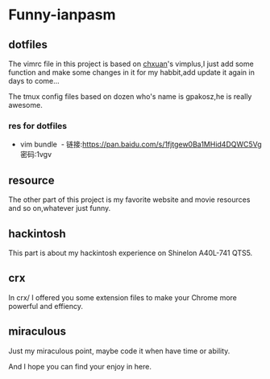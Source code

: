 # Funny-ianpasm

## dotfiles

The vimrc file in this project is based on [chxuan](https://github.com/chxuan)'s vimplus,I just add some function and make some changes in it for my habbit,add update it again in days to come...

The tmux config files based on dozen who's name is gpakosz,he is really awesome.

### res for dotfiles
 - vim bundle
  - 链接:https://pan.baidu.com/s/1fjtgew0Ba1MHid4DQWC5Vg  密码:1vgv


## resource

The other part of this project is my favorite website and movie resources and so on,whatever just funny.


## hackintosh

This part is about my hackintosh experience on Shinelon A40L-741 QTS5.



## crx

In crx/ I offered you some extension files to make your Chrome more powerful and effiency.

## miraculous

Just my miraculous point, maybe code it when have time or ability.


And I hope you can find your enjoy in here.


